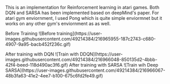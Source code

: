This is an implementation for Reinforcement learning in atari games. Both DQN and SARSA has been implemented based on deepMind's paper. For atari gym enviornment, I used Pong which is quite simple enviormnet but it works on any other gym's enviornment as as well.
<p>
Before Training
![Before training](https://user-images.githubusercontent.com/49214384/216965955-187c2743-c680-4907-9a95-bacb452f236c.gif)
</p>
After training with DQN
![Train with DDQN](https://user-images.githubusercontent.com/49214384/216966048-850135d2-4bbb-42f4-beed-118d490ac3f6.gif)
After training with SARSA
![Train wih Deep SARSA](https://user-images.githubusercontent.com/49214384/216966067-48b3fa63-41e2-4ee7-b100-675c6fd2fe49.gif)
